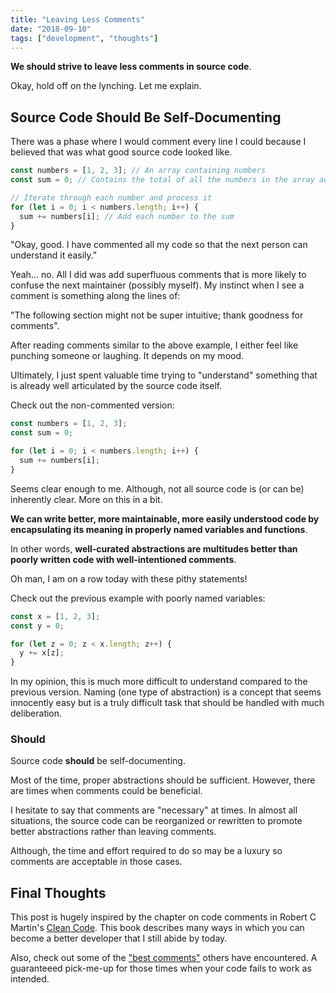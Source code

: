 ```yaml
---
title: "Leaving Less Comments"
date: "2018-09-10"
tags: ["development", "thoughts"]
---
```


**We should strive to leave less comments in source code**.

Okay, hold off on the lynching. Let me explain.

## Source Code Should Be Self-Documenting

There was a phase where I would comment every line I could because I believed that was what good source code looked like.

```js
const numbers = [1, 2, 3]; // An array containing numbers
const sum = 0; // Contains the total of all the numbers in the array added together

// Iterate through each number and process it
for (let i = 0; i < numbers.length; i++) {
  sum += numbers[i]; // Add each number to the sum
}
```

"Okay, good. I have commented all my code so that the next person can understand it easily."

Yeah... no. All I did was add superfluous comments that is more likely to confuse the next maintainer (possibly myself). My instinct when I see a comment is something along the lines of:

"The following section might not be super intuitive; thank goodness for comments".

After reading comments similar to the above example, I either feel like punching someone or laughing. It depends on my mood.

Ultimately, I just spent valuable time trying to "understand" something that is already well articulated by the source code itself.

Check out the non-commented version:

```js
const numbers = [1, 2, 3];
const sum = 0;

for (let i = 0; i < numbers.length; i++) {
  sum += numbers[i];
}
```

Seems clear enough to me. Although, not all source code is (or can be) inherently clear. More on this in a bit.

**We can write better, more maintainable, more easily understood code by encapsulating its meaning in properly named variables and functions**.

In other words, **well-curated abstractions are multitudes better than poorly written code with well-intentioned comments**.

Oh man, I am on a row today with these pithy statements!

Check out the previous example with poorly named variables:

```js
const x = [1, 2, 3];
const y = 0;

for (let z = 0; z < x.length; z++) {
  y += x[z];
}
```

In my opinion, this is much more difficult to understand compared to the previous version. Naming (one type of abstraction) is a concept that seems innocently easy but is a truly difficult task that should be handled with much deliberation.

### Should

Source code **should** be self-documenting.

Most of the time, proper abstractions should be sufficient. However, there are times when comments could be beneficial.

I hesitate to say that comments are "necessary" at times. In almost all situations, the source code can be reorganized or rewritten to promote better abstractions rather than leaving comments.

Although, the time and effort required to do so may be a luxury so comments are acceptable in those cases.

## Final Thoughts

This post is hugely inspired by the chapter on code comments in Robert C Martin's [Clean Code](https://www.amazon.com/Clean-Code-Handbook-Software-Craftsmanship/dp/0132350882). This book describes many ways in which you can become a better developer that I still abide by today.

Also, check out some of the ["best comments"](https://stackoverflow.com/questions/184618/what-is-the-best-comment-in-source-code-you-have-ever-encountered#482129) others have encountered. A guaranteeed pick-me-up for those times when your code fails to work as intended.
